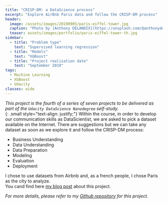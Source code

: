 ```yaml
---
title: "CRISP-DM: a DataScience process"
excerpt: "Explore AirBnb Paris data and follow the CRISP-DM process"
header:
  image: /assets/images/20190905/paris-eiffel-tower.jpg
  caption: "Photo by [Anthony DELANOIX](https://unsplash.com/@anthonydelanoix) on [**Unsplash**](https://unsplash.com/photos/QAwciFlS1g4)"
  teaser: assets/images/portfolio/paris-eiffel-tower-th.jpg
sidebar:
  - title: "Problem type"
    text: "Supervised learning regression"
  - title: "Models"
    text: "XGBoost"
  - title: "Project realisation date"
    text: "September 2019"
tags: 
  - Machine Learning
  - XGBoost
  - Udacity
classes: wide
---
```


_This project is the fourth of a series of seven projects to be delivered as part of the `Udacity DataScience Nanodegree` self-study._  
{: .small style="text-align: justify;"}
Within the course, in order to develop our communication skills as DataScientist, we are asked to pick a dataset available on the Internet. 
There are suggestions but we can take any dataset as soon as we explore it and follow the CRISP-DM process:
* Business Understanding
* Data Understanding
* Data Preparation
* Modeling
* Evaluation
* Deployment

I chose to use datasets from Airbnb and, as a french people, I chose Paris as the city to analyze.  
You cand find here [my blog post](/things-you-should-now-before-visiting-Paris/) about this project.

_For more details, please refer to my [Github repository](https://github.com/nidragedd/udadsnd-p4-airbnb_inside) for this project._